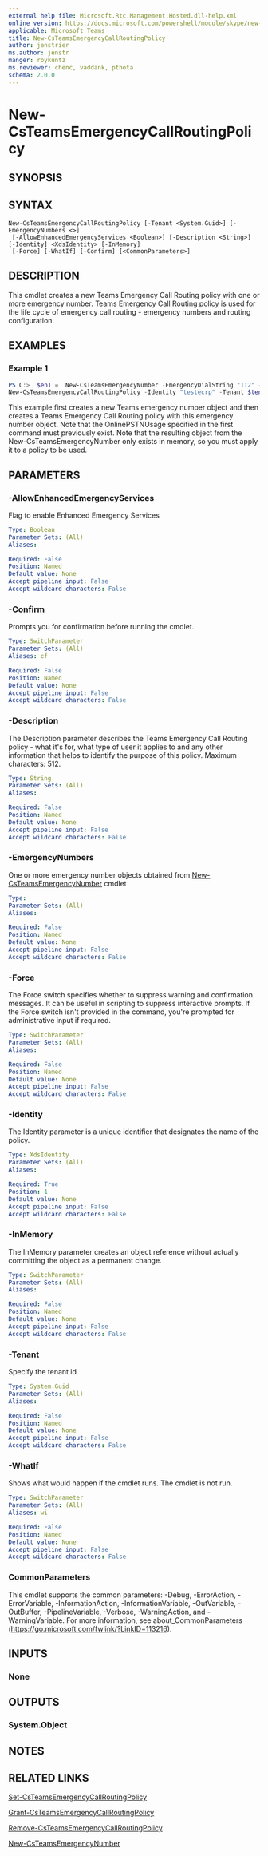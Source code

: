 ```yaml
---
external help file: Microsoft.Rtc.Management.Hosted.dll-help.xml
online version: https://docs.microsoft.com/powershell/module/skype/new-csteamsemergencycallroutingpolicy
applicable: Microsoft Teams
title: New-CsTeamsEmergencyCallRoutingPolicy
author: jenstrier
ms.author: jenstr
manger: roykuntz
ms.reviewer: chenc, vaddank, pthota
schema: 2.0.0
---
```


# New-CsTeamsEmergencyCallRoutingPolicy

## SYNOPSIS

## SYNTAX

```
New-CsTeamsEmergencyCallRoutingPolicy [-Tenant <System.Guid>] [-EmergencyNumbers <>]
 [-AllowEnhancedEmergencyServices <Boolean>] [-Description <String>] [-Identity] <XdsIdentity> [-InMemory]
 [-Force] [-WhatIf] [-Confirm] [<CommonParameters>]
```

## DESCRIPTION
 This cmdlet creates a new Teams Emergency Call Routing policy with one or more emergency number. Teams Emergency Call Routing policy is used for the life cycle of emergency call routing - emergency numbers and routing configuration.

## EXAMPLES

### Example 1
```powershell
PS C:>  $en1 =  New-CsTeamsEmergencyNumber -EmergencyDialString "112" -EmergencyDialMask "117;897" -OnlinePSTNUsage "Local" -CarrierProfile "Local"
New-CsTeamsEmergencyCallRoutingPolicy -Identity "testecrp" -Tenant $tenant -EmergencyNumbers @{add=$en1} -AllowEnhancedEmergencyServices:$true -Description "test"
```

 This example first creates a new Teams emergency number object and then creates a Teams Emergency Call Routing policy with this emergency number object.
 Note that the OnlinePSTNUsage specified in the first command must previously exist. Note that the resulting object from the New-CsTeamsEmergencyNumber only exists in memory, so you must apply it to a policy to be used.

## PARAMETERS

### -AllowEnhancedEmergencyServices
 Flag to enable Enhanced Emergency Services

```yaml
Type: Boolean
Parameter Sets: (All)
Aliases:

Required: False
Position: Named
Default value: None
Accept pipeline input: False
Accept wildcard characters: False
```

### -Confirm
Prompts you for confirmation before running the cmdlet.

```yaml
Type: SwitchParameter
Parameter Sets: (All)
Aliases: cf

Required: False
Position: Named
Default value: None
Accept pipeline input: False
Accept wildcard characters: False
```

### -Description
 The Description parameter describes the Teams Emergency Call Routing policy - what it's for, what type of user it applies to and any other information that helps to identify the purpose of this policy. Maximum characters: 512.

```yaml
Type: String
Parameter Sets: (All)
Aliases:

Required: False
Position: Named
Default value: None
Accept pipeline input: False
Accept wildcard characters: False
```

### -EmergencyNumbers
 One or more emergency number objects obtained from [New-CsTeamsEmergencyNumber](https://docs.microsoft.com/powershell/module/skype/new-csteamsemergencynumber?view=skype-ps) cmdlet

```yaml
Type:
Parameter Sets: (All)
Aliases:

Required: False
Position: Named
Default value: None
Accept pipeline input: False
Accept wildcard characters: False
```

### -Force
 The Force switch specifies whether to suppress warning and confirmation messages. It can be useful in scripting to suppress interactive prompts. If the Force switch isn't provided in the command, you're prompted for administrative input if required.

```yaml
Type: SwitchParameter
Parameter Sets: (All)
Aliases:

Required: False
Position: Named
Default value: None
Accept pipeline input: False
Accept wildcard characters: False
```

### -Identity
 The Identity parameter is a unique identifier that designates the name of the policy.

```yaml
Type: XdsIdentity
Parameter Sets: (All)
Aliases:

Required: True
Position: 1
Default value: None
Accept pipeline input: False
Accept wildcard characters: False
```

### -InMemory
 The InMemory parameter creates an object reference without actually committing the object as a permanent change.

```yaml
Type: SwitchParameter
Parameter Sets: (All)
Aliases:

Required: False
Position: Named
Default value: None
Accept pipeline input: False
Accept wildcard characters: False
```

### -Tenant
 Specify the tenant id

```yaml
Type: System.Guid
Parameter Sets: (All)
Aliases:

Required: False
Position: Named
Default value: None
Accept pipeline input: False
Accept wildcard characters: False
```

### -WhatIf
Shows what would happen if the cmdlet runs.
The cmdlet is not run.

```yaml
Type: SwitchParameter
Parameter Sets: (All)
Aliases: wi

Required: False
Position: Named
Default value: None
Accept pipeline input: False
Accept wildcard characters: False
```

### CommonParameters
This cmdlet supports the common parameters: -Debug, -ErrorAction, -ErrorVariable, -InformationAction, -InformationVariable, -OutVariable, -OutBuffer, -PipelineVariable, -Verbose, -WarningAction, and -WarningVariable. For more information, see about_CommonParameters (https://go.microsoft.com/fwlink/?LinkID=113216).

## INPUTS

### None

## OUTPUTS

### System.Object
## NOTES

## RELATED LINKS

[Set-CsTeamsEmergencyCallRoutingPolicy](Set-CsTeamsEmergencyCallRoutingPolicy.md)

[Grant-CsTeamsEmergencyCallRoutingPolicy](Grant-CsTeamsEmergencyCallRoutingPolicy.md)

[Remove-CsTeamsEmergencyCallRoutingPolicy](Remove-CsTeamsEmergencyCallRoutingPolicy.md)

[New-CsTeamsEmergencyNumber](New-CsTeamsEmergencyNumber.md)
